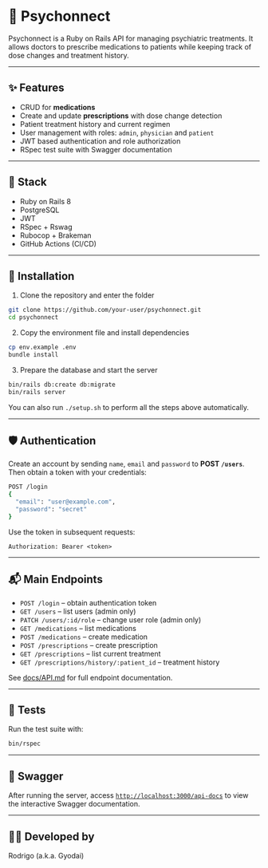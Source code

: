 # 🧠 Psychonnect

Psychonnect is a Ruby on Rails API for managing psychiatric treatments. It allows doctors to prescribe medications to patients while keeping track of dose changes and treatment history.

---

## ✨ Features

- CRUD for **medications**
- Create and update **prescriptions** with dose change detection
- Patient treatment history and current regimen
- User management with roles: `admin`, `physician` and `patient`
- JWT based authentication and role authorization
- RSpec test suite with Swagger documentation

---

## 🚀 Stack

- Ruby on Rails 8
- PostgreSQL
- JWT
- RSpec + Rswag
- Rubocop + Brakeman
- GitHub Actions (CI/CD)

---

## 🔧 Installation

1. Clone the repository and enter the folder

```bash
git clone https://github.com/your-user/psychonnect.git
cd psychonnect
```

2. Copy the environment file and install dependencies

```bash
cp env.example .env
bundle install
```

3. Prepare the database and start the server

```bash
bin/rails db:create db:migrate
bin/rails server
```

You can also run `./setup.sh` to perform all the steps above automatically.

---

## 🛡️ Authentication

Create an account by sending `name`, `email` and `password` to **POST `/users`**. Then obtain a token with your credentials:

```bash
POST /login
{
  "email": "user@example.com",
  "password": "secret"
}
```

Use the token in subsequent requests:

```
Authorization: Bearer <token>
```

---

## 📬 Main Endpoints

- `POST /login` – obtain authentication token
- `GET /users` – list users (admin only)
- `PATCH /users/:id/role` – change user role (admin only)
- `GET /medications` – list medications
- `POST /medications` – create medication
- `POST /prescriptions` – create prescription
- `GET /prescriptions` – list current treatment
- `GET /prescriptions/history/:patient_id` – treatment history

See [docs/API.md](docs/API.md) for full endpoint documentation.

---

## 🧪 Tests

Run the test suite with:

```bash
bin/rspec
```

---

## 📄 Swagger

After running the server, access [`http://localhost:3000/api-docs`](http://localhost:3000/api-docs) to view the interactive Swagger documentation.

---

## 👨‍⚕️ Developed by

Rodrigo (a.k.a. Gyodai)

